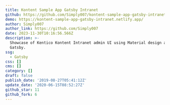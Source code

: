 ```yaml
---
title: Kontent Sample App Gatsby Intranet
github: https://github.com/Simply007/kontent-sample-app-gatsby-intranet
demo: https://kontent-sample-app-gatsby-intranet.netlify.app/
author: Simply007
author_link: https://github.com/Simply007
date: 2023-11-30T10:16:56.566Z
description: >-
  Showcase of Kentico Kontent Intranet admin UI using Material design and
  Gatsby.
ssg:
  - Gatsby
css: []
cms: []
category: []
draft: false
publish_date: '2019-08-27T05:41:12Z'
update_date: '2020-06-15T08:52:27Z'
github_star: 11
github_fork: 6
---
```

